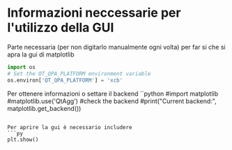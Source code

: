 # Informazioni neccessarie per l'utilizzo della GUI

Parte necessaria (per non digitarlo manualmente ogni volta)
per far si che si apra la gui di matplotlib

```python
import os
# Set the QT_QPA_PLATFORM environment variable
os.environ['QT_QPA_PLATFORM'] = 'xcb'
```

Per ottenere informazioni o settare il backend
``python
#import matplotlib
#matplotlib.use('QtAgg')
#check the backend
#print("Current backend:", matplotlib.get_backend())
```

Per aprire la gui è necessario includere
```py
plt.show()
```
